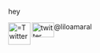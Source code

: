 <p>hey</p>
<p><img align="left" width="45" height="45" src="https://image.flaticon.com/icons/png/512/124/124021.png" alt="
=Twitter" ></p> 
<style type="@liloamaral">
.image-left {
  display: block;
  margin-left: auto;
  margin-right: auto;
  float: right;
}
</style>

<p>
<img align="middle" width="50" height="45" src="https://image.flaticon.com/icons/png/512/124/124021.png" alt="twitter" style="float:left;width:45px;height:30px;">  @liloamaral  
</p>

